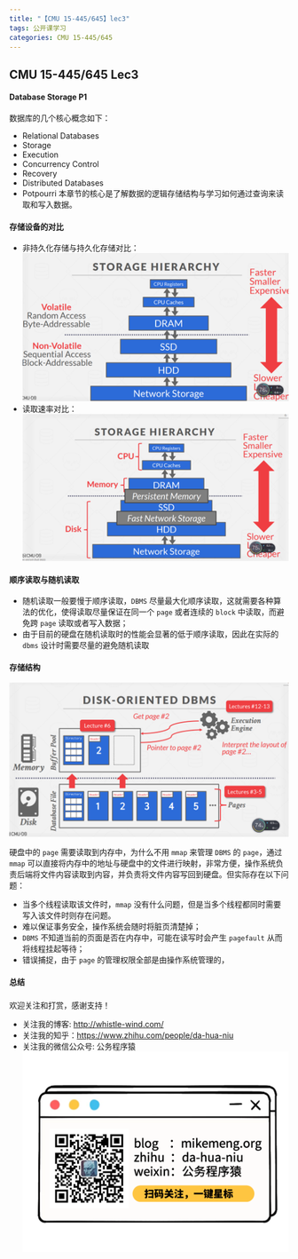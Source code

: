 ```yaml
---
title: "【CMU 15-445/645】lec3"
tags: 公开课学习
categories: CMU 15-445/645
---
```


## CMU 15-445/645 Lec3

#### Database Storage P1

数据库的几个核心概念如下：
+ Relational Databases
+ Storage
+ Execution
+ Concurrency Control
+ Recovery
+ Distributed Databases
+ Potpourri
本章节的核心是了解数据的逻辑存储结构与学习如何通过查询来读取和写入数据。

#### 存储设备的对比

+ 非持久化存储与持久化存储对比：
![](https://raw.githubusercontent.com/mike-box/pic/main/202306082321384.png)
+ 读取速率对比：
![](https://raw.githubusercontent.com/mike-box/pic/main/202306082322880.png)

#### 顺序读取与随机读取
+ 随机读取一般要慢于顺序读取，`DBMS` 尽量最大化顺序读取，这就需要各种算法的优化，使得读取尽量保证在同一个 `page` 或者连续的 `block` 中读取，而避免跨 `page` 读取或者写入数据；
+ 由于目前的硬盘在随机读取时的性能会显著的低于顺序读取，因此在实际的 `dbms` 设计时需要尽量的避免随机读取


#### 存储结构
![](https://raw.githubusercontent.com/mike-box/pic/main/202306082327371.png)

硬盘中的 `page` 需要读取到内存中，为什么不用 `mmap` 来管理 `DBMS` 的 `page`，通过 `mmap` 可以直接将内存中的地址与硬盘中的文件进行映射，非常方便，操作系统负责后端将文件内容读取到内容，并负责将文件内容写回到硬盘。但实际存在以下问题：
+ 当多个线程读取该文件时，`mmap` 没有什么问题，但是当多个线程都同时需要写入该文件时则存在问题。
+ 难以保证事务安全，操作系统会随时将脏页清楚掉；
+ `DBMS` 不知道当前的页面是否在内存中，可能在读写时会产生 `pagefault` 从而将线程挂起等待；
+ 错误捕捉，由于 `page` 的管理权限全部是由操作系统管理的，

#### 

#### 总结

###
欢迎关注和打赏，感谢支持！

+ 关注我的博客: http://whistle-wind.com/
+ 关注我的知乎：https://www.zhihu.com/people/da-hua-niu
+ 关注我的微信公众号: 公务程序猿
![1](https://raw.githubusercontent.com/mike-box/pic/main/202210080853104.png)

